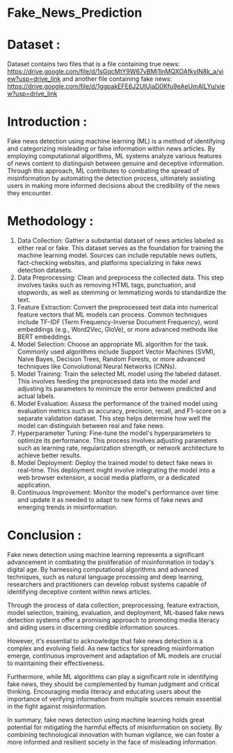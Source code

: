 # Fake_News_Prediction


# Dataset :
Dataset contains two files that is a file containing true news: https://drive.google.com/file/d/1sGqcMtY9W67vBMj1lnMQXOAfkyIN8k_a/view?usp=drive_link
and another file containing fake news: https://drive.google.com/file/d/1ggpakEFE6J2UIUjaD0Kfu9eAeUmAlLYu/view?usp=drive_link

# Introduction :
Fake news detection using machine learning (ML) is a method of identifying and categorizing misleading or false information within news articles. By employing computational algorithms, ML systems analyze various features of news content to distinguish between genuine and deceptive information. Through this approach, ML contributes to combating the spread of misinformation by automating the detection process, ultimately assisting users in making more informed decisions about the credibility of the news they encounter.


# Methodology :
1. Data Collection: Gather a substantial dataset of news articles labeled as either real or fake. This dataset serves as the foundation for training the machine learning model. Sources can include reputable news outlets, fact-checking websites, and platforms specializing in fake news detection datasets.
2. Data Preprocessing: Clean and preprocess the collected data. This step involves tasks such as removing HTML tags, punctuation, and stopwords, as well as stemming or lemmatizing words to standardize the text.
3. Feature Extraction: Convert the preprocessed text data into numerical feature vectors that ML models can process. Common techniques include TF-IDF (Term Frequency-Inverse Document Frequency), word embeddings (e.g., Word2Vec, GloVe), or more advanced methods like BERT embeddings.
4. Model Selection: Choose an appropriate ML algorithm for the task. Commonly used algorithms include Support Vector Machines (SVM), Naive Bayes, Decision Trees, Random Forests, or more advanced techniques like Convolutional Neural Networks (CNNs).
5. Model Training: Train the selected ML model using the labeled dataset. This involves feeding the preprocessed data into the model and adjusting its parameters to minimize the error between predicted and actual labels.
6. Model Evaluation: Assess the performance of the trained model using evaluation metrics such as accuracy, precision, recall, and F1-score on a separate validation dataset. This step helps determine how well the model can distinguish between real and fake news.
7. Hyperparameter Tuning: Fine-tune the model's hyperparameters to optimize its performance. This process involves adjusting parameters such as learning rate, regularization strength, or network architecture to achieve better results.
8. Model Deployment: Deploy the trained model to detect fake news in real-time. This deployment might involve integrating the model into a web browser extension, a social media platform, or a dedicated application.
9. Continuous Improvement: Monitor the model's performance over time and update it as needed to adapt to new forms of fake news and emerging trends in misinformation.


# Conclusion :
Fake news detection using machine learning represents a significant advancement in combating the proliferation of misinformation in today's digital age. By harnessing computational algorithms and advanced techniques, such as natural language processing and deep learning, researchers and practitioners can develop robust systems capable of identifying deceptive content within news articles.

Through the process of data collection, preprocessing, feature extraction, model selection, training, evaluation, and deployment, ML-based fake news detection systems offer a promising approach to promoting media literacy and aiding users in discerning credible information sources.

However, it's essential to acknowledge that fake news detection is a complex and evolving field. As new tactics for spreading misinformation emerge, continuous improvement and adaptation of ML models are crucial to maintaining their effectiveness.

Furthermore, while ML algorithms can play a significant role in identifying fake news, they should be complemented by human judgment and critical thinking. Encouraging media literacy and educating users about the importance of verifying information from multiple sources remain essential in the fight against misinformation.

In summary, fake news detection using machine learning holds great potential for mitigating the harmful effects of misinformation on society. By combining technological innovation with human vigilance, we can foster a more informed and resilient society in the face of misleading information.
